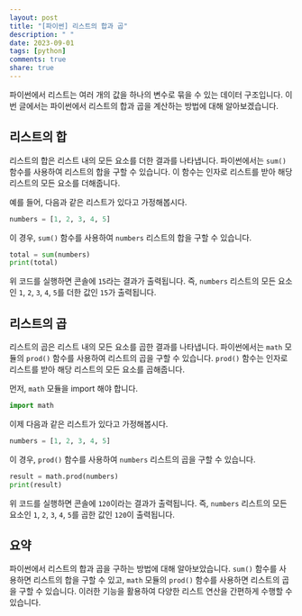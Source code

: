 ```yaml
---
layout: post
title: "[파이썬] 리스트의 합과 곱"
description: " "
date: 2023-09-01
tags: [python]
comments: true
share: true
---
```


파이썬에서 리스트는 여러 개의 값을 하나의 변수로 묶을 수 있는 데이터 구조입니다. 이번 글에서는 파이썬에서 리스트의 합과 곱을 계산하는 방법에 대해 알아보겠습니다.

## 리스트의 합

리스트의 합은 리스트 내의 모든 요소를 더한 결과를 나타냅니다. 파이썬에서는 `sum()` 함수를 사용하여 리스트의 합을 구할 수 있습니다. 이 함수는 인자로 리스트를 받아 해당 리스트의 모든 요소를 더해줍니다.

예를 들어, 다음과 같은 리스트가 있다고 가정해봅시다.

```python
numbers = [1, 2, 3, 4, 5]
```

이 경우, `sum()` 함수를 사용하여 `numbers` 리스트의 합을 구할 수 있습니다.

```python
total = sum(numbers)
print(total)
```

위 코드를 실행하면 콘솔에 `15`라는 결과가 출력됩니다. 즉, `numbers` 리스트의 모든 요소인 `1`, `2`, `3`, `4`, `5`를 더한 값인 `15`가 출력됩니다.

## 리스트의 곱

리스트의 곱은 리스트 내의 모든 요소를 곱한 결과를 나타냅니다. 파이썬에서는 `math` 모듈의 `prod()` 함수를 사용하여 리스트의 곱을 구할 수 있습니다. `prod()` 함수는 인자로 리스트를 받아 해당 리스트의 모든 요소를 곱해줍니다.

먼저, `math` 모듈을 import 해야 합니다.

```python
import math
```

이제 다음과 같은 리스트가 있다고 가정해봅시다.

```python
numbers = [1, 2, 3, 4, 5]
```

이 경우, `prod()` 함수를 사용하여 `numbers` 리스트의 곱을 구할 수 있습니다.

```python
result = math.prod(numbers)
print(result)
```

위 코드를 실행하면 콘솔에 `120`이라는 결과가 출력됩니다. 즉, `numbers` 리스트의 모든 요소인 `1`, `2`, `3`, `4`, `5`를 곱한 값인 `120`이 출력됩니다.

## 요약

파이썬에서 리스트의 합과 곱을 구하는 방법에 대해 알아보았습니다. `sum()` 함수를 사용하면 리스트의 합을 구할 수 있고, `math` 모듈의 `prod()` 함수를 사용하면 리스트의 곱을 구할 수 있습니다. 이러한 기능을 활용하여 다양한 리스트 연산을 간편하게 수행할 수 있습니다.